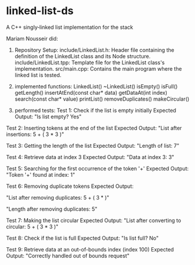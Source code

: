 # linked-list-ds
A C++ singly‑linked list implementation for the stack

Mariam Nousseir did: 

1. Repository Setup:
include/LinkedList.h: Header file containing the definition of the LinkedList class and its Node structure.
include/LinkedList.tpp: Template file for the LinkedList class's implementation.
src/main.cpp: Contains the main program where the linked list is tested.

3. implemented functions: 
LinkedList()
~LinkedList()
isEmpty()
isFull()
getLength()
insertAtEnd(const char* data)
getDataAt(int index)
search(const char* value)
printList()
removeDuplicates()
makeCircular()

3. performed tests:
Test 1: Check if the list is empty initially
Expected Output: "Is list empty? Yes"

Test 2: Inserting tokens at the end of the list
Expected Output: "List after insertions: 5 + ( 3 * 3 )"

Test 3: Getting the length of the list
Expected Output: "Length of list: 7"

Test 4: Retrieve data at index 3
Expected Output: "Data at index 3: 3"

Test 5: Searching for the first occurrence of the token '+'
Expected Output: "Token '+' found at index: 1"

Test 6: Removing duplicate tokens
Expected Output:

"List after removing duplicates: 5 + ( 3 * )"

"Length after removing duplicates: 5"

Test 7: Making the list circular
Expected Output: "List after converting to circular: 5 + ( 3 * 3 )"

Test 8: Check if the list is full
Expected Output: "Is list full? No"

Test 9: Retrieve data at an out-of-bounds index (index 100)
Expected Output: "Correctly handled out of bounds request"



